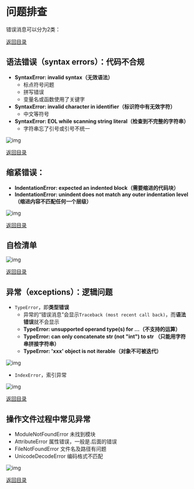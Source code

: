 
# 问题排查

错误消息可以分为2类：

[返回目录](#目录)

## 语法错误（syntax errors）：代码不合规

* **SyntaxError: invalid syntax（无效语法）**
  * 标点符号问题
  * 拼写错误
  * 变量名或函数使用了关键字
* **SyntaxError: invalid character in identifier（标识符中有无效字符）**
  * 中文等符号
* **SyntaxError: EOL while scanning string literal（检查到不完整的字符串）**
  * 字符串忘了引号或引号不统一

![img](https://adamyide-1256435674.cos.ap-shanghai.myqcloud.com/2020-11-26-175240.png)

[返回目录](#目录)

## 缩紧错误：

* **IndentationError: expected an indented block（需要缩进的代码块）**
* **IndentationError: unindent does not match any outer indentation level（缩进内容不匹配任何一个层级）**

![img](https://adamyide-1256435674.cos.ap-shanghai.myqcloud.com/2020-11-26-175550.png)

[返回目录](#目录)

## 自检清单

![img](https://adamyide-1256435674.cos.ap-shanghai.myqcloud.com/2020-11-26-175629.png)

[返回目录](#目录)

## 异常（exceptions）：逻辑问题

* `TypeError`，即**类型错误**
  * 异常的“错误消息”会显示`Traceback (most recent call back)`，而**语法错误**就不会显示
  * **TypeError: unsupported operand type(s) for …（不支持的运算）**
  * **TypeError: can only concatenate str (not "int") to str （只能用字符串拼接字符串）**
  * **TypeError: 'xxx' object is not iterable（对象不可被迭代）**

![img](https://res.pandateacher.com/JH21NJEI1596181207198.png)

* `IndexError`，索引异常

![img](https://adamyide-1256435674.cos.ap-shanghai.myqcloud.com/2020-11-26-180805.png)

[返回目录](#目录)

## 操作文件过程中常见异常

* ModuleNotFoundError 未找到模块
* AttributeError 属性错误，一般是.后面的错误
* FileNotFoundError 文件名及路径有问题
* UnicodeDecodeError 编码格式不匹配

![img](https://adamyide-1256435674.cos.ap-shanghai.myqcloud.com/2020-12-10-152925.png)

[返回目录](#目录)

# 